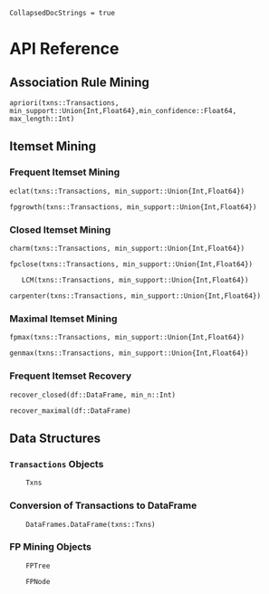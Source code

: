 ```@meta
CollapsedDocStrings = true
```

# API Reference

## Association Rule Mining
```@docs
apriori(txns::Transactions, min_support::Union{Int,Float64},min_confidence::Float64, max_length::Int)
```

## Itemset Mining

### Frequent Itemset Mining
```@docs
eclat(txns::Transactions, min_support::Union{Int,Float64})
```
```@docs
fpgrowth(txns::Transactions, min_support::Union{Int,Float64})
```

### Closed Itemset Mining
```@docs
charm(txns::Transactions, min_support::Union{Int,Float64})
```
```@docs
fpclose(txns::Transactions, min_support::Union{Int,Float64})
```
```@docs
   LCM(txns::Transactions, min_support::Union{Int,Float64})
```
```@docs
carpenter(txns::Transactions, min_support::Union{Int,Float64})
```

### Maximal Itemset Mining
```@docs
fpmax(txns::Transactions, min_support::Union{Int,Float64})
```
```@docs
genmax(txns::Transactions, min_support::Union{Int,Float64})
```

### Frequent Itemset Recovery
```@docs
recover_closed(df::DataFrame, min_n::Int)
```
```@docs
recover_maximal(df::DataFrame)
```

## Data Structures

### `Transactions` Objects
```@docs
    Txns
```

### Conversion of Transactions to DataFrame
```@docs
    DataFrames.DataFrame(txns::Txns)
```

### FP Mining Objects

```@docs
    FPTree
```
```@docs
    FPNode
```
